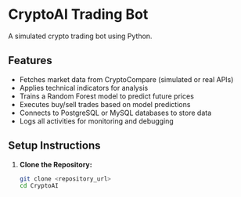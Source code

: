 # CryptoAI Trading Bot

A simulated crypto trading bot using Python.

## Features

- Fetches market data from CryptoCompare (simulated or real APIs)
- Applies technical indicators for analysis
- Trains a Random Forest model to predict future prices
- Executes buy/sell trades based on model predictions
- Connects to PostgreSQL or MySQL databases to store data
- Logs all activities for monitoring and debugging

## Setup Instructions

1. **Clone the Repository:**
   ```bash
   git clone <repository_url>
   cd CryptoAI
